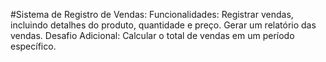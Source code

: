 #Sistema de Registro de Vendas:
Funcionalidades: Registrar vendas, incluindo detalhes do produto, quantidade e preço. Gerar um relatório das vendas.
Desafio Adicional: Calcular o total de vendas em um período específico.
